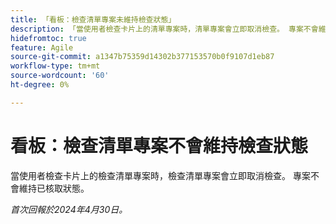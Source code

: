 ```yaml
---
title: 「看板：檢查清單專案未維持檢查狀態」
description: 「當使用者檢查卡片上的清單專案時，清單專案會立即取消檢查。 專案不會維持已核取狀態。」
hidefromtoc: true
feature: Agile
source-git-commit: a1347b75359d14302b377153570b0f9107d1eb87
workflow-type: tm+mt
source-wordcount: '60'
ht-degree: 0%

---
```



# 看板：檢查清單專案不會維持檢查狀態

當使用者檢查卡片上的檢查清單專案時，檢查清單專案會立即取消檢查。 專案不會維持已核取狀態。

_首次回報於2024年4月30日。_
